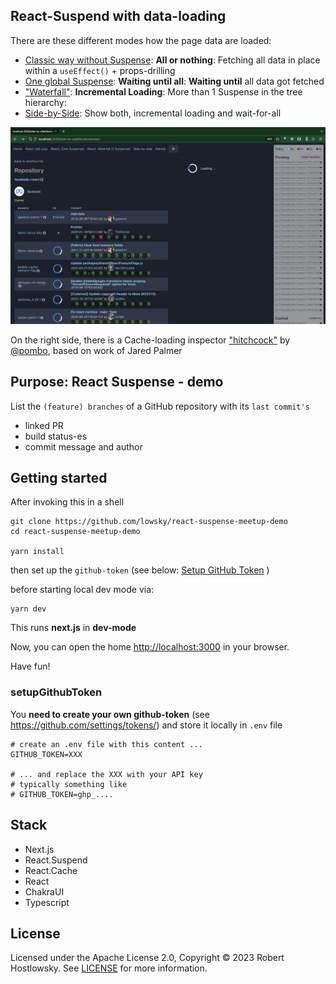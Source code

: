 ## React-Suspend with data-loading

There are these different modes how the page data are loaded:

- [Classic way without Suspense](http://localhost:3000/restful): **All or nothing**: Fetching all data in place within a `useEffect()` + props-drilling
- [One global Suspense](http://localhost:3000/wait-for-all):
**Waiting until all**: **Waiting until** all data got fetched
- ["Waterfall"](http://localhost:3000/waterfall): **Incremental Loading**: More than 1 Suspense in the tree hierarchy:
- [Side-by-Side](http://localhost:3000/side-by-side): Show both, incremental loading and wait-for-all

![screenshot.png](public/screenshot-side-to-side.png)

On the right side, there is a Cache-loading inspector ["hitchcock"](https://github.com/pomber/hitchcock#readme) by [@pombo](https://github.com/pomber), based on work of Jared Palmer

## Purpose: React Suspense - demo

List the `(feature) branches` of a GitHub repository with its `last commit's`

-   linked PR
-   build status-es
-   commit message and author
## Getting started

After invoking this in a shell

    git clone https://github.com/lowsky/react-suspense-meetup-demo
    cd react-suspense-meetup-demo

    yarn install

then set up the `github-token` (see below: [Setup GitHub Token](#setupgithubtoken) )

before starting local dev mode via:

    yarn dev

This runs **next.js** in **dev-mode**

Now, you can open the home [http://localhost:3000](http://localhost:3000) in your browser.

Have fun!

### setupGithubToken

You **need to create your own github-token** (see https://github.com/settings/tokens/) and
store it locally in `.env` file

    # create an .env file with this content ...
    GITHUB_TOKEN=XXX

    # ... and replace the XXX with your API key
    # typically something like
    # GITHUB_TOKEN=ghp_....


## Stack

-   Next.js
-   React.Suspend
-   React.Cache
-   React
-   ChakraUI
-   Typescript

## License

Licensed under the Apache License 2.0, Copyright ©️ 2023 Robert Hostlowsky. See [LICENSE](LICENSE) for more information.
